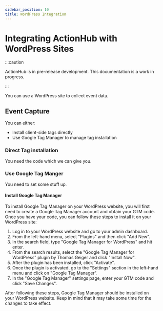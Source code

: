 ```yaml
---
sidebar_position: 10
title: WordPress Integration
---
```


# Integrating ActionHub with WordPress Sites

:::caution

ActionHub is in pre-release development. This documentation is a work in progress.

:::

You can use a WordPress site to collect event data.

## Event Capture

You can either:
- Install client-side tags directly
- Use Google Tag Manager to manage tag installation

### Direct Tag installation
You need the code which we can give you.

### Use Google Tag Manger
You need to set some stuff up.

#### Install Google Tag Manager

To install Google Tag Manager on your WordPress website, you will first need to create a Google Tag Manager account and obtain your GTM code. Once you have your code, you can follow these steps to install it on your WordPress site:

1. Log in to your WordPress website and go to your admin dashboard.
1. From the left-hand menu, select "Plugins" and then click "Add New".
1. In the search field, type "Google Tag Manager for WordPress" and hit enter.
1. From the search results, select the "Google Tag Manager for WordPress" plugin by Thomas Geiger and click "Install Now".
1. After the plugin has been installed, click "Activate".
1. Once the plugin is activated, go to the "Settings" section in the left-hand menu and click on "Google Tag Manager".
1. In the "Google Tag Manager" settings page, enter your GTM code and click "Save Changes".

After following these steps, Google Tag Manager should be installed on your WordPress website. Keep in mind that it may take some time for the changes to take effect.